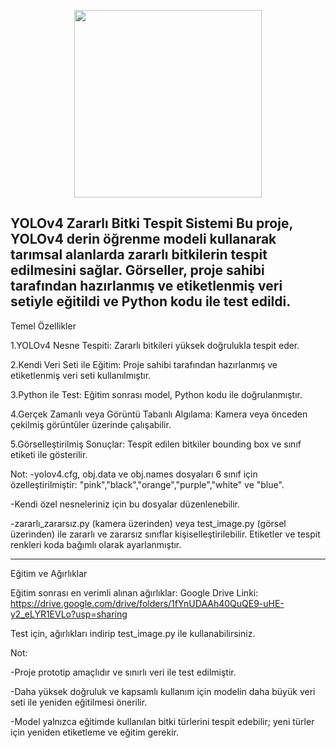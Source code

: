 <p align="center">
  <img src="https://github.com/user-attachments/assets/5add2364-c6d5-497c-9de4-748023ecd958" width="300" />
</p>



YOLOv4 Zararlı Bitki Tespit Sistemi
Bu proje, YOLOv4 derin öğrenme modeli kullanarak tarımsal alanlarda zararlı bitkilerin tespit edilmesini sağlar. Görseller, proje sahibi tarafından hazırlanmış ve etiketlenmiş veri setiyle eğitildi ve Python kodu ile test edildi.
-------------------------------------------------------------------------------------------------

Temel Özellikler

1.YOLOv4 Nesne Tespiti: Zararlı bitkileri yüksek doğrulukla tespit eder.

2.Kendi Veri Seti ile Eğitim: Proje sahibi tarafından hazırlanmış ve etiketlenmiş veri seti kullanılmıştır.

3.Python ile Test: Eğitim sonrası model, Python kodu ile doğrulanmıştır.

4.Gerçek Zamanlı veya Görüntü Tabanlı Algılama: Kamera veya önceden çekilmiş görüntüler üzerinde çalışabilir.

5.Görselleştirilmiş Sonuçlar: Tespit edilen bitkiler bounding box ve sınıf etiketi ile gösterilir.

Not:
-yolov4.cfg, obj.data ve obj.names dosyaları 6 sınıf için özelleştirilmiştir: "pink","black","orange","purple","white" ve "blue".

-Kendi özel nesneleriniz için bu dosyalar düzenlenebilir.

-zararlı_zararsız.py (kamera üzerinden) veya test_image.py (görsel üzerinden) ile zararlı ve zararsız sınıflar kişiselleştirilebilir. Etiketler ve tespit renkleri koda bağımlı olarak ayarlanmıştır.

-------------------------------------------------------------------------------------------------

Eğitim ve Ağırlıklar

Eğitim sonrası en verimli alınan ağırlıklar:
Google Drive Linki: https://drive.google.com/drive/folders/1fYnUDAAh40QuQE9-uHE-y2_eLYR1EVLo?usp=sharing

Test için, ağırlıkları indirip test_image.py ile kullanabilirsiniz.

Not:

-Proje prototip amaçlıdır ve sınırlı veri ile test edilmiştir.

-Daha yüksek doğruluk ve kapsamlı kullanım için modelin daha büyük veri seti ile yeniden eğitilmesi önerilir.

-Model yalnızca eğitimde kullanılan bitki türlerini tespit edebilir; yeni türler için yeniden etiketleme ve eğitim gerekir.













